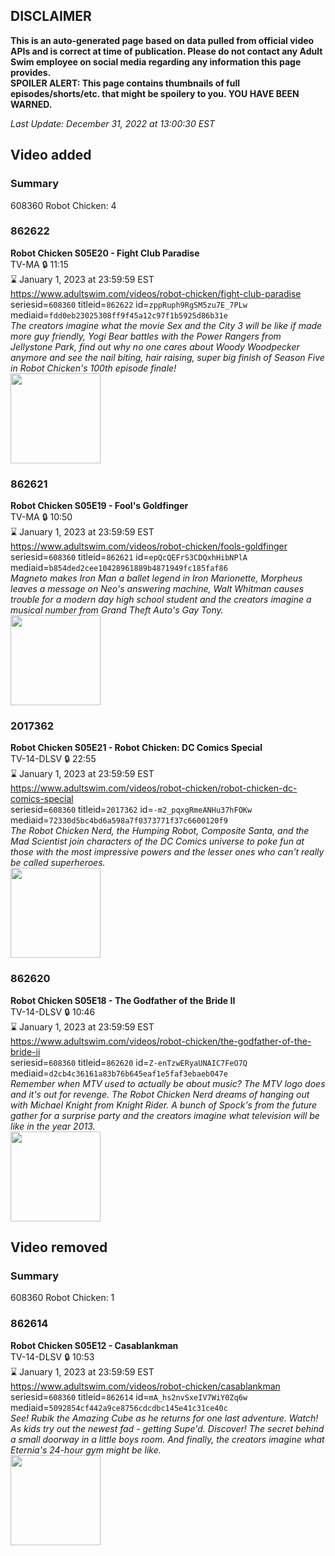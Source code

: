 ## DISCLAIMER
**This is an auto-generated page based on data pulled from official video APIs and is correct at time of publication. Please do not contact any Adult Swim employee on social media regarding any information this page provides.**  
**SPOILER ALERT: This page contains thumbnails of full episodes/shorts/etc. that might be spoilery to you. YOU HAVE BEEN WARNED.**  

_Last Update: December 31, 2022 at 13:00:30 EST_
## Video added
### Summary
608360 Robot Chicken: 4  
### 862622
**Robot Chicken S05E20 - Fight Club Paradise**  
TV-MA 🔒 11:15  
⌛ January 1, 2023 at 23:59:59 EST  
https://www.adultswim.com/videos/robot-chicken/fight-club-paradise  
seriesid=`608360` titleid=`862622` id=`zppRuph9RgSM5zu7E_7PLw` mediaid=`fdd0eb23025308ff9f45a12c97f1b5925d86b31e`  
_The creators imagine what the movie Sex and the City 3 will be like if made more guy friendly, Yogi Bear battles with the Power Rangers from Jellystone Park, find out why no one cares about Woody Woodpecker anymore and see the nail biting, hair raising, super big finish of Season Five in Robot Chicken's 100th episode finale!_  
<a href="https://media.cdn.adultswim.com/uploads/20200406/thumbnails/2_20461135562-robotchicken_100_BIM.jpg"><img src="https://media.cdn.adultswim.com/uploads/20200406/thumbnails/2_20461135562-robotchicken_100_BIM.jpg" height="144px" /></a>
### 862621
**Robot Chicken S05E19 - Fool's Goldfinger**  
TV-MA 🔒 10:50  
⌛ January 1, 2023 at 23:59:59 EST  
https://www.adultswim.com/videos/robot-chicken/fools-goldfinger  
seriesid=`608360` titleid=`862621` id=`epQcQEFrS3CDQxhHibNPlA` mediaid=`b854ded2cee10428961889b4871949fc185faf86`  
_Magneto makes Iron Man a ballet legend in Iron Marionette, Morpheus leaves a message on Neo's answering machine, Walt Whitman causes trouble for a modern day high school student and the creators imagine a musical number from Grand Theft Auto's Gay Tony._  
<a href="https://media.cdn.adultswim.com/uploads/20200406/thumbnails/2_20461146284-robotchicken_099_BIM.jpg"><img src="https://media.cdn.adultswim.com/uploads/20200406/thumbnails/2_20461146284-robotchicken_099_BIM.jpg" height="144px" /></a>
### 2017362
**Robot Chicken S05E21 - Robot Chicken: DC Comics Special**  
TV-14-DLSV 🔒 22:55  
⌛ January 1, 2023 at 23:59:59 EST  
https://www.adultswim.com/videos/robot-chicken/robot-chicken-dc-comics-special  
seriesid=`608360` titleid=`2017362` id=`-m2_pqxgRmeANHu37hFOKw` mediaid=`72330d5bc4bd6a598a7f0373771f37c6600120f9`  
_The Robot Chicken Nerd, the Humping Robot, Composite Santa, and the Mad Scientist join characters of the DC Comics universe to poke fun at those with the most impressive powers and the lesser ones who can't really be called superheroes._  
<a href="https://media.cdn.adultswim.com/uploads/20200406/thumbnails/2_20461137100-robotchicken_dcspecial_dup-20120907.jpg"><img src="https://media.cdn.adultswim.com/uploads/20200406/thumbnails/2_20461137100-robotchicken_dcspecial_dup-20120907.jpg" height="144px" /></a>
### 862620
**Robot Chicken S05E18 - The Godfather of the Bride II**  
TV-14-DLSV 🔒 10:46  
⌛ January 1, 2023 at 23:59:59 EST  
https://www.adultswim.com/videos/robot-chicken/the-godfather-of-the-bride-ii  
seriesid=`608360` titleid=`862620` id=`Z-enTzwERyaUNAIC7FeO7Q` mediaid=`d2cb4c36161a83b76b645eaf1e5faf3ebaeb047e`  
_Remember when MTV used to actually be about music? The MTV logo does and it's out for revenge. The Robot Chicken Nerd dreams of hanging out with Michael Knight from Knight Rider. A bunch of Spock's from the future gather for a surprise party and the creators imagine what television will be like in the year 2013._  
<a href="https://media.cdn.adultswim.com/uploads/20200406/thumbnails/2_20461134177-robotchicken_098_BIM.jpg"><img src="https://media.cdn.adultswim.com/uploads/20200406/thumbnails/2_20461134177-robotchicken_098_BIM.jpg" height="144px" /></a>
## Video removed
### Summary
608360 Robot Chicken: 1  
### 862614
**Robot Chicken S05E12 - Casablankman**  
TV-14-DLSV 🔒 10:53  
⌛ January 1, 2023 at 23:59:59 EST  
https://www.adultswim.com/videos/robot-chicken/casablankman  
seriesid=`608360` titleid=`862614` id=`mA_hs2nvSxeIV7WiY0Zq6w` mediaid=`5092854cf442a9ce8756cdcdbc145e41c31ce40c`  
_See! Rubik the Amazing Cube as he returns for one last adventure. Watch! As kids try out the newest fad - getting Supe'd. Discover! The secret behind a small doorway in a little boys room. And finally, the creators imagine what Eternia's 24-hour gym might be like._  
<a href="https://media.cdn.adultswim.com/uploads/20200406/thumbnails/2_20461131319-robotchicken_092_BIM.jpg"><img src="https://media.cdn.adultswim.com/uploads/20200406/thumbnails/2_20461131319-robotchicken_092_BIM.jpg" height="144px" /></a>
